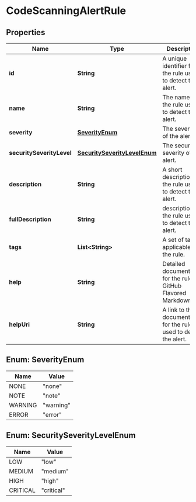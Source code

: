 

# CodeScanningAlertRule


## Properties

| Name | Type | Description | Notes |
|------------ | ------------- | ------------- | -------------|
|**id** | **String** | A unique identifier for the rule used to detect the alert. |  [optional] |
|**name** | **String** | The name of the rule used to detect the alert. |  [optional] |
|**severity** | [**SeverityEnum**](#SeverityEnum) | The severity of the alert. |  [optional] |
|**securitySeverityLevel** | [**SecuritySeverityLevelEnum**](#SecuritySeverityLevelEnum) | The security severity of the alert. |  [optional] |
|**description** | **String** | A short description of the rule used to detect the alert. |  [optional] |
|**fullDescription** | **String** | description of the rule used to detect the alert. |  [optional] |
|**tags** | **List&lt;String&gt;** | A set of tags applicable for the rule. |  [optional] |
|**help** | **String** | Detailed documentation for the rule as GitHub Flavored Markdown. |  [optional] |
|**helpUri** | **String** | A link to the documentation for the rule used to detect the alert. |  [optional] |



## Enum: SeverityEnum

| Name | Value |
|---- | -----|
| NONE | &quot;none&quot; |
| NOTE | &quot;note&quot; |
| WARNING | &quot;warning&quot; |
| ERROR | &quot;error&quot; |



## Enum: SecuritySeverityLevelEnum

| Name | Value |
|---- | -----|
| LOW | &quot;low&quot; |
| MEDIUM | &quot;medium&quot; |
| HIGH | &quot;high&quot; |
| CRITICAL | &quot;critical&quot; |



